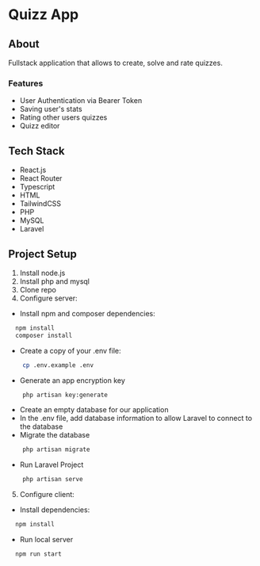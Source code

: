 # Quizz App
## About
Fullstack application that allows to create,
solve and rate quizzes.
### Features
* User Authentication via Bearer Token
* Saving user's stats
* Rating other users quizzes
* Quizz editor
## Tech Stack
* React.js
* React Router
* Typescript
* HTML
* TailwindCSS
* PHP
* MySQL
* Laravel
## Project Setup
1. Install node.js
2. Install php and mysql
3. Clone repo
4. Configure server:
* Install npm and composer dependencies:
```bash
  npm install
  composer install
```
* Create a copy of your .env file:

```bash
    cp .env.example .env
```

* Generate an app encryption key

```bash
    php artisan key:generate
```

* Create an empty database for our application
* In the .env file, add database information to allow Laravel to connect to the database
* Migrate the database

```bash
    php artisan migrate
```

* Run Laravel Project

```bash
    php artisan serve
```
5. Configure client:
* Install dependencies:
```bash
  npm install 
```
* Run local server
```bash
  npm run start
```
